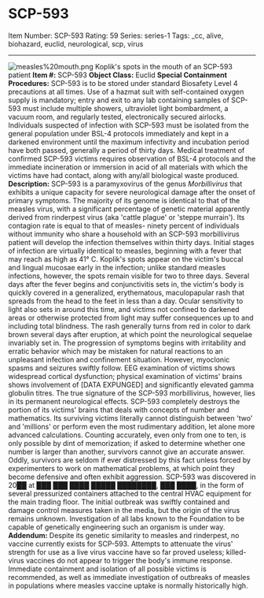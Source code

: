 # SCP-593
Item Number: SCP-593
Rating: 59
Series: series-1
Tags: _cc, alive, biohazard, euclid, neurological, scp, virus

---

![measles%20mouth.png](https://scp-wiki.wdfiles.com/local--files/scp-593/measles%20mouth.png)
Koplik's spots in the mouth of an SCP-593 patient
**Item #:** SCP-593
**Object Class:** Euclid
**Special Containment Procedures:** SCP-593 is to be stored under standard Biosafety Level 4 precautions at all times. Use of a hazmat suit with self-contained oxygen supply is mandatory; entry and exit to any lab containing samples of SCP-593 must include multiple showers, ultraviolet light bombardment, a vacuum room, and regularly tested, electronically secured airlocks. Individuals suspected of infection with SCP-593 must be isolated from the general population under BSL-4 protocols immediately and kept in a darkened environment until the maximum infectivity and incubation period have both passed, generally a period of thirty days. Medical treatment of confirmed SCP-593 victims requires observation of BSL-4 protocols and the immediate incineration or immersion in acid of all materials with which the victims have had contact, along with any/all biological waste produced.
**Description:** SCP-593 is a paramyxovirus of the genus _Morbillivirus_ that exhibits a unique capacity for severe neurological damage after the onset of primary symptoms. The majority of its genome is identical to that of the measles virus, with a significant percentage of genetic material apparently derived from rinderpest virus (aka 'cattle plague' or 'steppe murrain'). Its contagion rate is equal to that of measles- ninety percent of individuals without immunity who share a household with an SCP-593 morbillivirus patient will develop the infection themselves within thirty days. Initial stages of infection are virtually identical to measles, beginning with a fever that may reach as high as 41° C. Koplik's spots appear on the victim's buccal and lingual mucosae early in the infection; unlike standard measles infections, however, the spots remain visible for two to three days.
Several days after the fever begins and conjunctivitis sets in, the victim's body is quickly covered in a generalized, erythematous, maculopapular rash that spreads from the head to the feet in less than a day. Ocular sensitivity to light also sets in around this time, and victims not confined to darkened areas or otherwise protected from light may suffer consequences up to and including total blindness. The rash generally turns from red in color to dark brown several days after eruption, at which point the neurological sequelae invariably set in.
The progression of symptoms begins with irritability and erratic behavior which may be mistaken for natural reactions to an unpleasant infection and confinement situation. However, myoclonic spasms and seizures swiftly follow. EEG examination of victims shows widespread cortical dysfunction; physical examination of victims' brains shows involvement of [DATA EXPUNGED] and significantly elevated gamma globulin titres. The true signature of the SCP-593 morbillivirus, however, lies in its permanent neurological effects. SCP-593 completely destroys the portion of its victims' brains that deals with concepts of number and mathematics. Its surviving victims literally cannot distinguish between 'two' and 'millions' or perform even the most rudimentary addition, let alone more advanced calculations. Counting accurately, even only from one to ten, is only possible by dint of memorization; if asked to determine whether one number is larger than another, survivors cannot give an accurate answer. Oddly, survivors are seldom if ever distressed by this fact unless forced by experimenters to work on mathematical problems, at which point they become defensive and often exhibit aggression.
SCP-593 was discovered in 20██ at ███ ███ ████ █████ ████████, ███ ████, in the form of several pressurized containers attached to the central HVAC equipment for the main trading floor. The initial outbreak was swiftly contained and damage control measures taken in the media, but the origin of the virus remains unknown. Investigation of all labs known to the Foundation to be capable of genetically engineering such an organism is under way.
**Addendum:** Despite its genetic similarity to measles and rinderpest, no vaccine currently exists for SCP-593. Attempts to attenuate the virus' strength for use as a live virus vaccine have so far proved useless; killed-virus vaccines do not appear to trigger the body's immune response. Immediate containment and isolation of all possible victims is recommended, as well as immediate investigation of outbreaks of measles in populations where measles vaccine uptake is normally historically high.